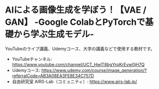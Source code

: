 # AIによる画像生成を学ぼう！【VAE / GAN】 -Google ColabとPyTorchで基礎から学ぶ生成モデル-
YouTubeのライブ講義、Udemyコース、大学の講義などで使用する教材です。  

* YouTubeチャンネル:  https://www.youtube.com/channel/UCT_HwlT8bgYrpKrEvw0jH7Q  
* Udemyコース: https://www.udemy.com/course/image_generation/?referralCode=AB3A08EA3FE8E34C757D  
* 自由研究室 AIRS-Lab（コミュニティ）: https://www.airs-lab.jp/  
